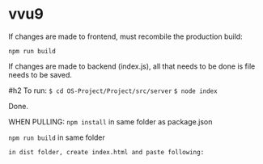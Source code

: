 # vvu9

If changes are made to frontend, must recombile the production build:

`npm run build`

If changes are made to backend (index.js), all that needs to be done is file needs to be saved.

#h2 To run:
`$ cd OS-Project/Project/src/server`
`$ node index`

Done.

WHEN PULLING:
`npm install` in same folder as package.json

`npm run build` in same folder

`in dist folder, create index.html and paste following:`
<!DOCTYPE html>
<html>
  <head>
    <meta charset="utf-8" />
    <meta
      name="viewport"
      content="width=device-width, initial-scale=1, user-scalable=no"
    />
    <link
      rel="stylesheet"
      href="https://fonts.googleapis.com/css?family=Roboto:300,400,500"
    />
    <link
      rel="stylesheet"
      href="https://fonts.googleapis.com/icon?family=Material+Icons"
    />
    <title>Facebewk Messenger</title>
  </head>

  <body>
    <div id="app"></div>
    <script src="./bundle.js"></script>
  </body>
</html>

